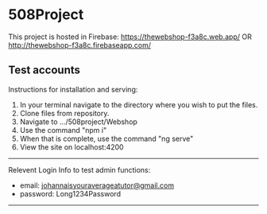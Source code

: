 # 508Project
This project is hosted in Firebase:
https://thewebshop-f3a8c.web.app/
OR
http://thewebshop-f3a8c.firebaseapp.com/

## Test accounts

Instructions for installation and serving:

1. In your terminal navigate to the directory where you wish to put the files.
2. Clone files from repository.
2. Navigate to .../508project/Webshop
3. Use the command "npm i" 
4. When that is complete, use the command "ng serve"
5. View the site on localhost:4200
--------------------------------------

Relevent Login Info to test admin functions:
- email: johannaisyouraverageatutor@gmail.com
- password: Long1234Password

--------------------------------------
